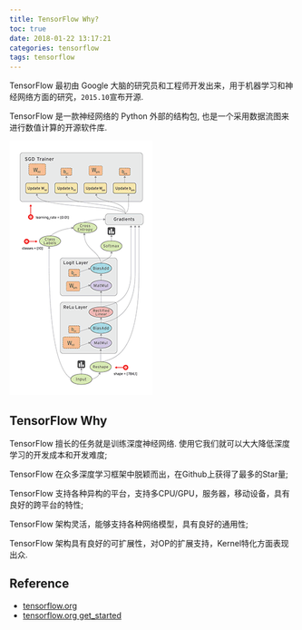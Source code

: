```yaml
---
title: TensorFlow Why?
toc: true
date: 2018-01-22 13:17:21
categories: tensorflow
tags: tensorflow
---
```


TensorFlow 最初由 Google 大脑的研究员和工程师开发出来，用于机器学习和神经网络方面的研究，`2015.10`宣布开源.

<!-- more -->

TensorFlow 是一款神经网络的 Python 外部的结构包, 也是一个采用数据流图来进行数值计算的开源软件库.


![TensorFlow 节点表示某种抽象的计算，边表示节点之间相互联系的张量][img1]

## TensorFlow Why

TensorFlow 擅长的任务就是训练深度神经网络. 使用它我们就可以大大降低深度学习的开发成本和开发难度;

TensorFlow 在众多深度学习框架中脱颖而出，在Github上获得了最多的Star量;

TensorFlow 支持各种异构的平台，支持多CPU/GPU，服务器，移动设备，具有良好的跨平台的特性;

TensorFlow 架构灵活，能够支持各种网络模型，具有良好的通用性;

TensorFlow 架构具有良好的可扩展性，对OP的扩展支持，Kernel特化方面表现出众.

## Reference

- [tensorflow.org][1]
- [tensorflow.org get_started][2]

[1]: https://www.tensorflow.org/
[2]: https://www.tensorflow.org/get_started/

[img1]: /images/tensorflow/tf-1-why.gif


